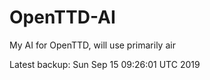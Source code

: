 # OpenTTD-AI
My AI for OpenTTD, will use primarily air

Latest backup: Sun Sep 15 09:26:01 UTC 2019
